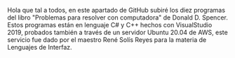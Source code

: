 Hola que tal a todos, en este apartado de GitHub subiré los diez programas del libro "Problemas para resolver con computadora" de Donald D. Spencer. Estos programas están en lenguaje C# y C++ hechos con VisualStudio 2019, probados también a través de un servidor Ubuntu 20.04 de AWS, este servicio fue dado por el maestro René Solís Reyes para la materia de Lenguajes de Interfaz.

